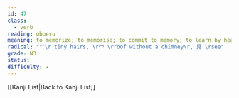 ```yaml
---
id: 47
class:
  - verb
reading: oboeru
meaning: to memorize; to memorise; to commit to memory; to learn by heart; to bear in mind; to remember
radical: "𭕄\r tiny hairs, \r冖 \rroof without a chimney\r, 見 \rsee"
grade: N3
status:
difficulty: ★
---
```

[[Kanji List|Back to Kanji List]]